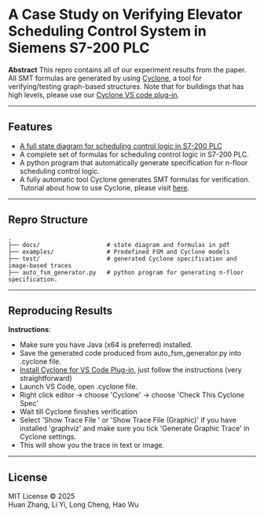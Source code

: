 
# A Case Study on Verifying Elevator Scheduling Control System in Siemens S7-200 PLC

**Abstract**
This repro contains all of our experiment results from the paper. All SMT formulas are generated by using [Cyclone](https://cyclone.cs.nuim.ie/), a tool for verifying/testing graph-based structures. Note that for buildings that has high levels, please use our [Cyclone VS code plug-in](https://github.com/classicwuhao/CycloneVSCodePlugin). 

---

## Features
- [A full state diagram for scheduling control logic in S7-200 PLC](https://github.com/sandy686-234/Elevator_SMT_Verification/blob/main/docs/state_diagram.png)
- A complete set of formulas for scheduling control logic in S7-200 PLC.
- A python program that automatically generate specification for n-floor scheduling control logic. 
- A fully automatic tool Cyclone generates SMT formulas for verification. Tutorial about how to use Cyclone, please visit [here](https://classicwuhao.github.io/cyclone_tutorial/tutorial-content.html).
---

## Repro Structure

```
.
├── docs/                   # state diagram and formulas in pdf
├── examples/               # Predefined FSM and Cyclone models
├── test/                   # generated Cyclone specification and image-based traces
├── auto_fsm_generator.py   # python program for generating n-floor specification.
```
---


## Reproducing Results
**Instructions**:
- Make sure you have Java (x64 is preferred) installed.
- Save the generated code produced from auto_fsm_generator.py into .cyclone file.
- [Install Cyclone for VS Code Plug-in](https://github.com/classicwuhao/CycloneVSCodePlugin), just follow the instructions (very straightforward)
- Launch VS Code, open .cyclone file.
- Right click editor -> choose 'Cyclone' -> choose 'Check This Cyclone Spec'
- Wait till Cyclone finishes verification
- Select 'Show Trace File ' or 'Show Trace File (Graphic)' if you have installed 'graphviz' and make sure you tick 'Generate Graphic Trace' in Cyclone settings.
- This will show you the trace in text or image.
---

## License

MIT License © 2025  
Huan Zhang, Li Yi, Long Cheng, Hao Wu

